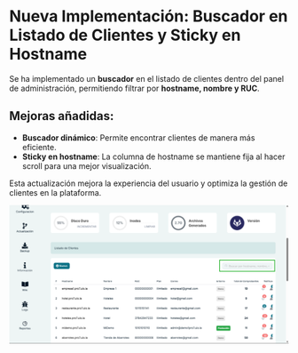 # Nueva Implementación: Buscador en Listado de Clientes y Sticky en Hostname  

Se ha implementado un **buscador** en el listado de clientes dentro del panel de administración, permitiendo filtrar por **hostname, nombre y RUC**.  

## Mejoras añadidas:  
- **Buscador dinámico**: Permite encontrar clientes de manera más eficiente.  
- **Sticky en hostname**: La columna de hostname se mantiene fija al hacer scroll para una mejor visualización.  

Esta actualización mejora la experiencia del usuario y optimiza la gestión de clientes en la plataforma.  


![alt text](img/search-clientes-admin.png)